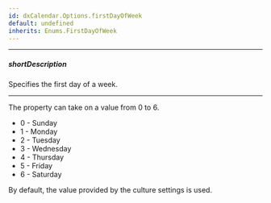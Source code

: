 ```yaml
---
id: dxCalendar.Options.firstDayOfWeek
default: undefined
inherits: Enums.FirstDayOfWeek
---
```

---
##### shortDescription
Specifies the first day of a week.

---
The property can take on a value from 0 to 6.

- 0 - Sunday
- 1 - Monday
- 2 - Tuesday
- 3 - Wednesday
- 4 - Thursday
- 5 - Friday
- 6 - Saturday

By default, the value provided by the culture settings is used.

